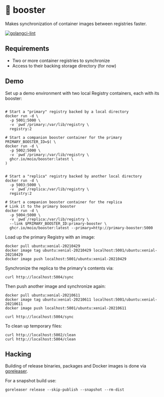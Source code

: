 # 🚀 booster

Makes synchronization of container images between registries faster.

[![golangci-lint](https://github.com/moio/booster/actions/workflows/golangci-lint.yml/badge.svg)](https://github.com/moio/booster/actions/workflows/golangci-lint.yml)


## Requirements

 - Two or more container registries to synchronize
 - Access to their backing storage directory (for now)

## Demo

Set up a demo environment with two local Registry containers, each with its booster:
```shell

# Start a "primary" registry backed by a local directory
docker run -d \
  -p 5001:5000 \
  -v `pwd`/primary:/var/lib/registry \
  registry:2

# Start a companion booster container for the primary
PRIMARY_BOOSTER_ID=$( \
docker run -d \
  -p 5002:5000 \
  -v `pwd`/primary:/var/lib/registry \
  ghcr.io/moio/booster:latest \
) 


# Start a "replica" registry backed by another local directory
docker run -d \
  -p 5003:5000 \
  -v `pwd`/replica:/var/lib/registry \
  registry:2

# Start a companion booster container for the replica
# Link it to the primary booster
docker run -d \
  -p 5004:5000 \
  -v `pwd`/replica:/var/lib/registry \
  --link $PRIMARY_BOOSTER_ID:primary-booster \
  ghcr.io/moio/booster:latest --primary=http://primary-booster:5000
```

Load up the primary Registry with an image:
```shell
docker pull ubuntu:xenial-20210429
docker image tag ubuntu:xenial-20210429 localhost:5001/ubuntu:xenial-20210429
docker image push localhost:5001/ubuntu:xenial-20210429
```

Synchronize the replica to the primary's contents via:
```shell
curl http://localhost:5004/sync
```

Then push another image and synchronize again:
```shell
docker pull ubuntu:xenial-20210611
docker image tag ubuntu:xenial-20210611 localhost:5001/ubuntu:xenial-20210611
docker image push localhost:5001/ubuntu:xenial-20210611

curl http://localhost:5004/sync
```

To clean up temporary files:
```shell
curl http://localhost:5002/clean
curl http://localhost:5004/clean
```

## Hacking

Building of release binaries, packages and Docker images is done via [goreleaser](https://goreleaser.com).

For a snapshot build use:

```shell
goreleaser release --skip-publish --snapshot --rm-dist
```
